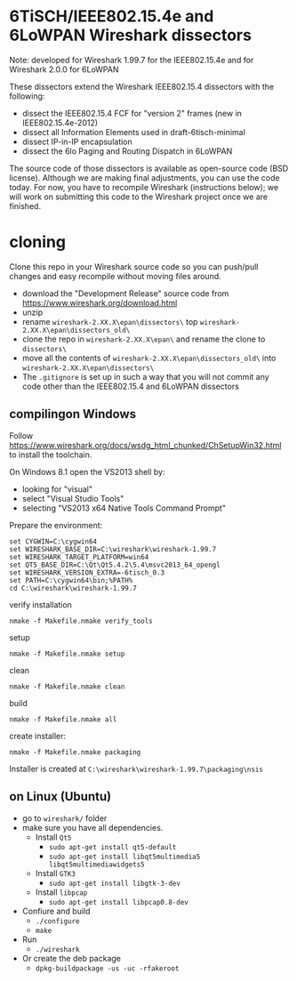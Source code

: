 # 6TiSCH/IEEE802.15.4e  and 6LoWPAN Wireshark dissectors

Note: developed for Wireshark 1.99.7 for the IEEE802.15.4e and for Wireshark 2.0.0 for 6LoWPAN

These dissectors extend the Wireshark IEEE802.15.4 dissectors with the following:
* dissect the IEEE802.15.4 FCF for "version 2" frames (new in IEEE802.15.4e-2012)
* dissect all Information Elements used in draft-6tisch-minimal
* dissect IP-in-IP encapsulation
* dissect the 6lo Paging and Routing Dispatch in 6LoWPAN

The source code of those dissectors is available as open-source code (BSD license). Although we are making final adjustments, you can use the code today. For now, you have to recompile Wireshark (instructions below); we will work on submitting this code to the Wireshark project once we are finished.

# cloning

Clone this repo in your Wireshark source code so you can push/pull changes and easy recompile without moving files around.

* download the "Development Release" source code from https://www.wireshark.org/download.html
* unzip
* rename `wireshark-2.XX.X\epan\dissectors\` top `wireshark-2.XX.X\epan\dissectors_old\`
* clone the repo in `wireshark-2.XX.X\epan\` and rename the clone to `dissectors\`
* move all the contents of `wireshark-2.XX.X\epan\dissectors_old\` into `wireshark-2.XX.X\epan\dissectors\`
* The `.gitignore` is set up in such a way that you will not commit any code other than the IEEE802.15.4 and 6LoWPAN dissectors 

## compilingon Windows

Follow https://www.wireshark.org/docs/wsdg_html_chunked/ChSetupWin32.html to install the toolchain.

On Windows 8.1 open the VS2013 shell by:
* looking for "visual"
* select "Visual Studio Tools"
* selecting "VS2013 x64 Native Tools Command Prompt"

Prepare the environment:

```
set CYGWIN=C:\cygwin64
set WIRESHARK_BASE_DIR=C:\wireshark\wireshark-1.99.7
set WIRESHARK_TARGET_PLATFORM=win64
set QT5_BASE_DIR=C:\Qt\Qt5.4.2\5.4\msvc2013_64_opengl
set WIRESHARK_VERSION_EXTRA=-6tisch_0.3
set PATH=C:\cygwin64\bin;%PATH%
cd C:\wireshark\wireshark-1.99.7

```

verify installation
```
nmake -f Makefile.nmake verify_tools
```

setup
```
nmake -f Makefile.nmake setup
```

clean
```
nmake -f Makefile.nmake clean
```

build
```
nmake -f Makefile.nmake all
```

create installer:
```
nmake -f Makefile.nmake packaging
```
Installer is created at `C:\wireshark\wireshark-1.99.7\packaging\nsis`

## on Linux (Ubuntu)

* go to `wireshark/` folder
* make sure you have all dependencies.
    * Install `Qt5`
        * `sudo apt-get install qt5-default`
        * `sudo apt-get install libqt5multimedia5 libqt5multimediawidgets5`
    * Install `GTK3`
        * `sudo apt-get install libgtk-3-dev`
    * Install `libpcap`
        * `sudo apt-get install libpcap0.8-dev `
* Confiure and build
    * `./configure`
    * `make`
* Run 
    * `./wireshark`
* Or create the deb package
    * `dpkg-buildpackage -us -uc -rfakeroot`
